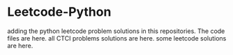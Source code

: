 # Leetcode-Python
adding the python leetcode problem solutions in this repositories. 
The code files are here.
all CTCI problems solutions are here.
some leetcode solutions are here.
































































































































































































































































































































































































































































































































































































































































































































































































































































































































































































